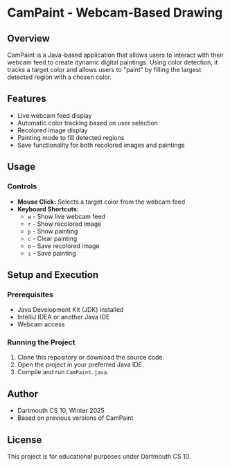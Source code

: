 # CamPaint - Webcam-Based Drawing

## Overview
CamPaint is a Java-based application that allows users to interact with their webcam feed to create dynamic digital paintings. Using color detection, it tracks a target color and allows users to "paint" by filling the largest detected region with a chosen color.

## Features
- Live webcam feed display
- Automatic color tracking based on user selection
- Recolored image display
- Painting mode to fill detected regions
- Save functionality for both recolored images and paintings

## Usage
### Controls
- **Mouse Click:** Selects a target color from the webcam feed
- **Keyboard Shortcuts:**
	- `w` - Show live webcam feed
	- `r` - Show recolored image
	- `p` - Show painting
	- `c` - Clear painting
	- `o` - Save recolored image
	- `s` - Save painting

## Setup and Execution
### Prerequisites
- Java Development Kit (JDK) installed
- IntelliJ IDEA or another Java IDE
- Webcam access

### Running the Project
1. Clone this repository or download the source code.
2. Open the project in your preferred Java IDE.
3. Compile and run `CamPaint.java`.

## Author
- Dartmouth CS 10, Winter 2025
- Based on previous versions of CamPaint

## License
This project is for educational purposes under Dartmouth CS 10.  
